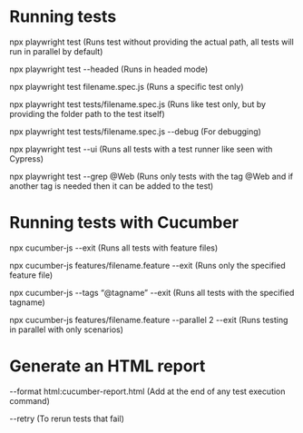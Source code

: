 
# Running tests

npx playwright test (Runs test without providing the actual path, all tests will run in parallel by default)

npx playwright test --headed (Runs in headed mode)

npx playwright test filename.spec.js (Runs a specific test only)

npx playwright test tests/filename.spec.js (Runs like test only, but by providing the folder path to the test itself)

npx playwright test tests/filename.spec.js --debug (For debugging)

npx playwright test --ui (Runs all tests with a test runner like seen with Cypress)

npx playwright test --grep @Web (Runs only tests with the tag @Web and if another tag is needed then it can be added to the test)

# Running tests with Cucumber

npx cucumber-js --exit (Runs all tests with feature files)

npx cucumber-js features/filename.feature --exit (Runs only the specified feature file)

npx cucumber-js --tags “@tagname” --exit (Runs all tests with the specified tagname)

npx cucumber-js features/filename.feature --parallel 2 --exit (Runs testing in parallel with only scenarios)

# Generate an HTML report

--format html:cucumber-report.html (Add at the end of any test execution command)

--retry (To rerun tests that fail)